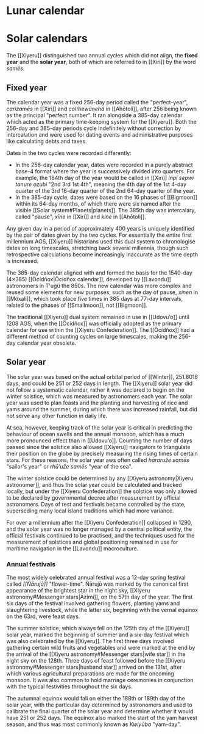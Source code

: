 # Lunar calendar

# Solar calendars
The [[Xiyeru]] distinguished two annual cycles which did not align, the **fixed year** and the **solar year**, both of which are referred to in [[Xiri]] by the word *samēs*.
## Fixed year
The calendar year was a fixed 256-day period called the "perfect-year", *carizamēs* in [[Xiri]] and *colĭhewŭnehă* in [[Ahōtoli]], after 256 being known as the principal "perfect number". It ran alongside a 385-day calendar which acted as the primary time-keeping system for the [[Xiyeru]]. Both the 256-day and 385-day periods cycle indefinitely without correction by intercalation and were used for dating events and administrative purposes like calculating debts and taxes.

Dates in the two cycles were recorded differently:
- In the 256-day calendar year, dates were recorded in a purely abstract base-4 format where the year is successively divided into quarters. For example, the 184th day of the year would be called in [[Xiri]] *inpi sepwi tanure ozubi* "2nd 3rd 1st 4th", meaning the 4th day of the 1st 4-day quarter of the 3rd 16-day quarter of the 2nd 64-day quarter of the year.
- In the 385-day cycle, dates were based on the 16 phases of [[Bigmoon]] within its 64-day months, of which there were six named after the visible [[Solar system#Planets|planets]]. The 385th day was intercalary, called "pause", *xīne* in [[Xiri]] and *kine* in [[Ahōtoli]].

Any given day in a period of approximately 400 years is uniquely identified by the pair of dates given by the two cycles. For essentially the entire first millennium AGS, [[Xiyeru]] historians used this dual system to chronologise dates on long timescales, stretching back several millennia, though such retrospective calculations become increasingly inaccurate as the time depth is increased.

The 385-day calendar aligned with and formed the basis for the 1540-day (4×385) [[Öcídñox|Öcídñox calendar]], developed by [[Lavondu]] astronomers in T'ugü the 850s. The new calendar was more complex and reused some elements for new purposes, such as the day of pause, *xínen* in [[Möxali]], which took place five times in 385 days at 77-day intervals, related to the phases of [[Smallmoon]], not [[Bigmoon]].

The traditional [[Xiyeru]] dual system remained in use in [[Udovuʼo]] until 1208 AGS, when the [[Öcídñox]] was officially adopted as the primary calendar for use within the [[Xiyeru Confederation]]. The [[Öcídñox]] had a different method of counting cycles on large timescales, making the 256-day calendar year obsolete.
## Solar year
The solar year was based on the actual orbital period of [[Winter]], 251.8016 days, and could be 251 or 252 days in length. The [[Xiyeru]] solar year did not follow a systematic calendar, rather it was declared to begin on the winter solstice, which was measured by astronomers each year. The solar year was used to plan feasts and the planting and harvesting of rice and yams around the summer, during which there was increased rainfall, but did not serve any other function in daily life.

At sea, however, keeping track of the solar year is critical in predicting the behaviour of ocean swells and the annual monsoon, which has a much more pronounced effect than in [[Udovuʼo]]. Counting the number of days passed since the solstice also allowed [[Xiyeru]] navigators to triangulate their position on the globe by precisely measuring the rising times of certain stars. For these reasons, the solar year aws often called *hāraruže samēs* "sailor's year" or *rhūʼuže samēs* "year of the sea".

The winter solstice could be determined by any [[Xiyeru astronomy|Xiyeru astronomer]], and thus the solar year could be calculated and tracked locally, but under the [[Xiyeru Confederation]] the solstice was only allowed to be declared by governmental decree after measurement by official astronomers. Days of rest and festivals became controlled by the state, superseding many local island traditions which had more variance.

For over a millennium after the [[Xiyeru Confederation]] collapsed in 1290, and the solar year was no longer managed by a central political entity, the official festivals continued to be practised, and the techniques used for the measurement of solstices and global positioning remained in use for maritime navigation in the [[Lavondu]] macroculture.
### Annual festivals
The most widely celebrated annual festival was a 12-day spring festival called *[[Ñārujū]]* "flower-time". Ñārujū was marked by the canonical first appearance of the brightest star in the night sky, [[Xiyeru astronomy#Messenger stars|Āzimi]], on the 57th day of the year. The first six days of the festival involved gathering flowers, planting yams and slaughtering livestock, while the latter six, beginning with the vernal equinox on the 63rd, were feast days. 

The summer solstice, which always fell on the 125th day of the [[Xiyeru]] solar year, marked the beginning of summer and a six-day festival which was also celebrated by the [[Xiyeru]]. The first three days involved gathering certain wild fruits and vegetables and were marked at the end by the arrival of the [[Xiyeru astronomy#Messenger stars|wife star]] in the night sky on the 128th. Three days of feast followed before the [[Xiyeru astronomy#Messenger stars|husband star]] arrived on the 131st, after which various agricultural preparations are made for the oncoming monsoon. It was also common to hold marriage ceremonies in conjunction with the typical festivities throughout the six days.

The autumnal equinox would fall on either the 188th or 189th day of the solar year, with the particular day determined by astronomers and used to calibrate the final quarter of the solar year and determine whether it would have 251 or 252 days. The equinox also marked the start of the yam harvest season, and thus was most commonly known as *Kwiyūba* "yam-day".